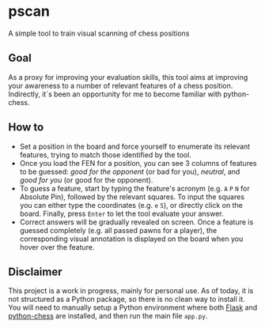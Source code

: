 # pscan
A simple tool to train visual scanning of chess positions

## Goal
As a proxy for improving your evaluation skills, this tool aims at improving your awareness to a number of relevant features of a chess position. Indirectly, it´s been an opportunity for me to become familiar with python-chess.

## How to
* Set a position in the board and force yourself to enumerate its relevant features, trying to match those identified by the tool.
* Once you load the FEN for a position, you can see 3 columns of features to be guessed: _good for the opponent_ (or bad for you), _neutral_, and _good for you_ (or good for the opponent).
* To guess a feature, start by typing the feature's acronym (e.g. `A` `P` `N` for Absolute Pin), followed by the relevant squares. To input the squares you can either type the coordinates (e.g. `e` `5`), or directly click on the board. Finally, press `Enter` to let the tool evaluate your answer.
* Correct answers will be gradually revealed on screen. Once a feature is guessed completely (e.g. all passed pawns for a player), the corresponding visual annotation is displayed on the board when you hover over the feature.

## Disclaimer
This project is a work in progress, mainly for personal use. As of today, it is not structured as a Python package, so there is no clean way to install it. You will need to manually setup a Python environment where both [Flask](https://flask.palletsprojects.com/en/2.0.x/) and [python-chess](https://python-chess.readthedocs.io/en/stable/index.html) are installed, and then run the main file `app.py`.